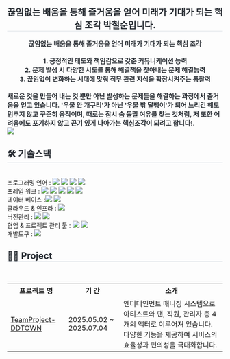 <div style="text-align: left;"> 
    <h2 style="border-bottom: 1px solid #d8dee4; color: #282d33;" align="center"> 끊임없는 배움을 통해 즐거움을 얻어 미래가 기대가 되는 핵심 조각 박철순입니다. </h2>  
    <div style="font-weight: 700; font-size: 15px; text-align: left; color: #282d33;"> 
        <div align="center"><strong>끊임없는 배움을 통해 즐거움을 얻어 미래가 기대가 되는 핵심 조각</strong><br/></div>
<br/>
        <div align="center">
1. 긍정적인 태도와 책임감으로 갖춘 <strong>커뮤니케이션 능력</strong><br/>
2. 문제 발생 시 다양한 시도를 통해 해결책을 찾아내는 <strong>문제 해결능력</strong><br/>
3. 끊임없이 변화하는 시대에 맞춰 직무 관련 지식을 확장시켜주는 <strong>통찰력</strong><br/><br/>
        </div>
새로운 것을 만들어 내는 것 뿐만 아닌 발생하는 <strong>문제들을 해결하는 과정에서 즐거움</strong>을 얻고 있습니다.
<strong>'우물 안 개구리'</strong>가 아닌 <strong>'우물 밖 달팽이'</strong>가 되어 느리긴 해도 멈추지 않고 꾸준히 움직이며, 때로는 잠시 숨 돌릴 여유를 찾는 것처럼, 저 또한 어려움에도 <strong>포기하지 않고 끈기 있게 나아가는 핵심조각</strong>이 되려고 합니다!.</div> 
    <div style="text-align: left;"> <a href=mailto:cheolsoon2725@gmail.com> <img src="https://img.shields.io/badge/Gmail-EA4335?style=flat&logo=Gmail&logoColor=white&link=mailto:cheolsoon2725@gmail.com"> </a>
          </div>
    </div>
    <div style="text-align: left;">
    <h2 style="border-bottom: 1px solid #d8dee4; color: #282d33;"> 🛠️ 기술스택 </h2> <br> 
    <div style="margin: ; text-align: left;" "text-align: left;">      프로그래밍 언어 : 
          <img src="https://img.shields.io/badge/Java-007396?style=flat&logo=Java&logoColor=white">
          <img src="https://img.shields.io/badge/Javascript-F7DF1E?style=flat&logo=Javascript&logoColor=white">
          <img src="https://img.shields.io/badge/CSS3-1572B6?style=flat&logo=CSS3&logoColor=white">
          <img src="https://img.shields.io/badge/HTML5-E34F26?style=flat&logo=HTML5&logoColor=white">
      <br>프레임 워크 : <img src="https://img.shields.io/badge/spring-%236DB33F.svg?style=flat&logo=spring&logoColor=white">
      <img src="https://img.shields.io/badge/springboot-6DB33F?style=flat&logo=springboot&logoColor=white">
      <img src="https://img.shields.io/badge/bootstrap-%238511FA.svg?style=flat&logo=bootstrap&logoColor=white">
      <img src="https://img.shields.io/badge/Node.js-339933?style=flat&logo=Node.js&logoColor=white">
      <img src="https://img.shields.io/badge/React-61DAFB?style=flat&logo=React&logoColor=white">
      <br>데이터 베이스 :<img src="https://img.shields.io/badge/Oracle-F80000?style=flat&logo=oracle&logoColor=white">
      <img src="https://img.shields.io/badge/MySQL-4479A1?style=flat&logo=MySQL&logoColor=white">      
      <br>클라우드 & 인프라 : <img src="https://img.shields.io/badge/Docker-2496ED?style=flat&logo=Docker&logoColor=white">
      <br>버전관리 :
      <img src="https://camo.githubusercontent.com/e76fd60e7aac700e0499e258ca8db585477e98574385ae10337593839f219f72/68747470733a2f2f696d672e736869656c64732e696f2f62616467652f53564e2d3830394343393f7374796c653d666c61742d737175617265266c6f676f3d73756276657273696f6e266c6f676f436f6c6f723d7768697465">
      <img src="https://img.shields.io/badge/Git-F05032?style=flat&logo=Git&logoColor=white">
      <br>협업 & 프로젝트 관리 툴 : 
      <img src="https://camo.githubusercontent.com/d3c17150a43c7fa141257d4007a88f7f59fdd8c93c50dec198a3fb95ab18761f/68747470733a2f2f696d672e736869656c64732e696f2f62616467652f5265646d696e652d4233323632363f7374796c653d666c61742d737175617265266c6f676f3d7265646d696e65266c6f676f436f6c6f723d7768697465">
      <img src="https://img.shields.io/badge/Discord-%235865F2.svg?style=flat&logo=discord&logoColor=white">
      <br>개발도구 : 
      <img src="https://img.shields.io/badge/Eclipse-FE7A16.svg?style=flat&logo=Eclipse&logoColor=white">          
          </div>
    </div>
    <div style="text-align: left;">
    <h2 style="border-bottom: 1px solid #d8dee4; color: #282d33;"> 🧑‍💻 Project </h2> <br> 
      <div>
        <table>
          <tr>
            <th>프로젝트 명</th>
            <th>기 간</th>
            <th>소개</th>
          </tr>
          <tr>
            <td><a href="https://github.com/pcs1231/TeamProject-DDTOWN">TeamProject-DDTOWN</a></td>
            <td>2025.05.02 ~ 2025.07.04</td>
            <td>엔터테인먼트 매니징 시스템으로 아티스트와 팬, 직원, 관리자 총 4개의 액터로 이루어져 있습니다. 다양한 기능을 제공하여 서비스의 효율성과 편의성을 극대화합니다.</td>
          </tr>
        </table>
      </div>
    <div style="text-align: left;">  </div> 
    </div>
    
